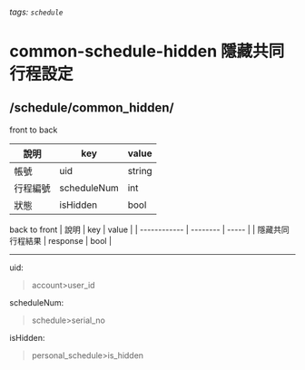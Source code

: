 ###### tags: `schedule`
# common-schedule-hidden 隱藏共同行程設定
## /schedule/common_hidden/
front to back

| 說明     | key         | value  |
| -------- | ----------- | ------ |
| 帳號     | uid         | string |
| 行程編號 | scheduleNum | int    |
| 狀態     | isHidden    | bool   |

back to front
| 說明         | key      | value |
| ------------ | -------- | ----- |
| 隱藏共同行程結果 | response | bool  |

---
uid:
 >account>user_id

scheduleNum:
 >schedule>serial_no

isHidden:
 >personal_schedule>is_hidden